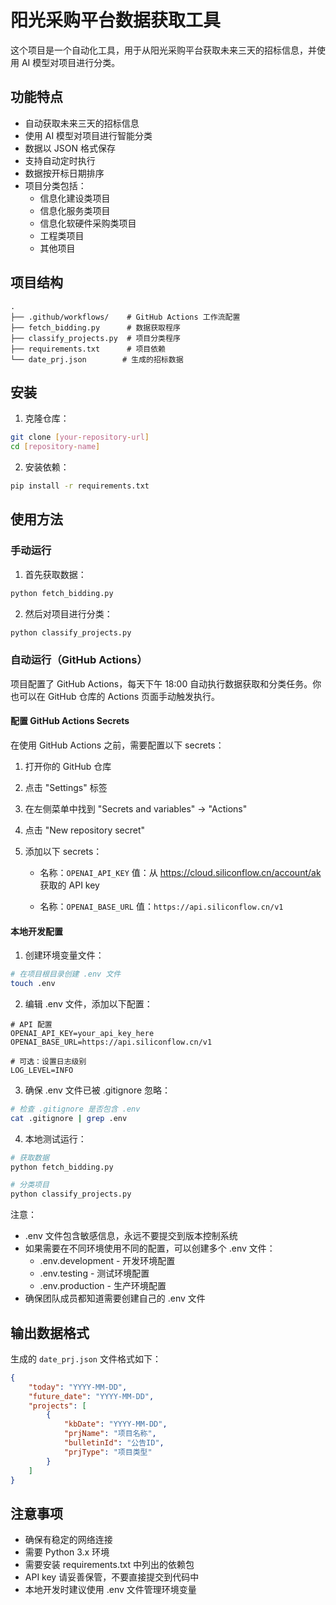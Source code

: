 # 阳光采购平台数据获取工具

这个项目是一个自动化工具，用于从阳光采购平台获取未来三天的招标信息，并使用 AI 模型对项目进行分类。

## 功能特点

- 自动获取未来三天的招标信息
- 使用 AI 模型对项目进行智能分类
- 数据以 JSON 格式保存
- 支持自动定时执行
- 数据按开标日期排序
- 项目分类包括：
  - 信息化建设类项目
  - 信息化服务类项目
  - 信息化软硬件采购类项目
  - 工程类项目
  - 其他项目

## 项目结构

```
.
├── .github/workflows/    # GitHub Actions 工作流配置
├── fetch_bidding.py      # 数据获取程序
├── classify_projects.py  # 项目分类程序
├── requirements.txt      # 项目依赖
└── date_prj.json        # 生成的招标数据
```

## 安装

1. 克隆仓库：
```bash
git clone [your-repository-url]
cd [repository-name]
```

2. 安装依赖：
```bash
pip install -r requirements.txt
```

## 使用方法

### 手动运行

1. 首先获取数据：
```bash
python fetch_bidding.py
```

2. 然后对项目进行分类：
```bash
python classify_projects.py
```

### 自动运行（GitHub Actions）

项目配置了 GitHub Actions，每天下午 18:00 自动执行数据获取和分类任务。你也可以在 GitHub 仓库的 Actions 页面手动触发执行。

#### 配置 GitHub Actions Secrets

在使用 GitHub Actions 之前，需要配置以下 secrets：

1. 打开你的 GitHub 仓库
2. 点击 "Settings" 标签
3. 在左侧菜单中找到 "Secrets and variables" -> "Actions"
4. 点击 "New repository secret"
5. 添加以下 secrets：

   - 名称：`OPENAI_API_KEY`
     值：从 https://cloud.siliconflow.cn/account/ak 获取的 API key
     
   - 名称：`OPENAI_BASE_URL`
     值：`https://api.siliconflow.cn/v1`

#### 本地开发配置

1. 创建环境变量文件：
```bash
# 在项目根目录创建 .env 文件
touch .env
```

2. 编辑 .env 文件，添加以下配置：
```env
# API 配置
OPENAI_API_KEY=your_api_key_here
OPENAI_BASE_URL=https://api.siliconflow.cn/v1

# 可选：设置日志级别
LOG_LEVEL=INFO
```

3. 确保 .env 文件已被 .gitignore 忽略：
```bash
# 检查 .gitignore 是否包含 .env
cat .gitignore | grep .env
```

4. 本地测试运行：
```bash
# 获取数据
python fetch_bidding.py

# 分类项目
python classify_projects.py
```

注意：
- .env 文件包含敏感信息，永远不要提交到版本控制系统
- 如果需要在不同环境使用不同的配置，可以创建多个 .env 文件：
  - .env.development - 开发环境配置
  - .env.testing - 测试环境配置
  - .env.production - 生产环境配置
- 确保团队成员都知道需要创建自己的 .env 文件

## 输出数据格式

生成的 `date_prj.json` 文件格式如下：

```json
{
    "today": "YYYY-MM-DD",
    "future_date": "YYYY-MM-DD",
    "projects": [
        {
            "kbDate": "YYYY-MM-DD",
            "prjName": "项目名称",
            "bulletinId": "公告ID",
            "prjType": "项目类型"
        }
    ]
}
```

## 注意事项

- 确保有稳定的网络连接
- 需要 Python 3.x 环境
- 需要安装 requirements.txt 中列出的依赖包
- API key 请妥善保管，不要直接提交到代码中
- 本地开发时建议使用 .env 文件管理环境变量